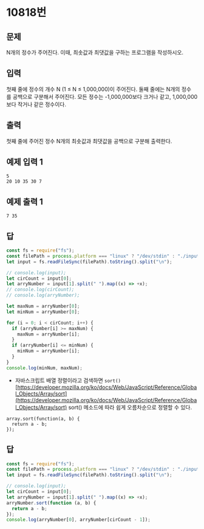 # 10818번

## 문제

N개의 정수가 주어진다. 이때, 최솟값과 최댓값을 구하는 프로그램을 작성하시오.

## 입력

첫째 줄에 정수의 개수 N (1 ≤ N ≤ 1,000,000)이 주어진다. 둘째 줄에는 N개의 정수를 공백으로 구분해서 주어진다. 모든 정수는 -1,000,000보다 크거나 같고, 1,000,000보다 작거나 같은 정수이다.

## 출력

첫째 줄에 주어진 정수 N개의 최솟값과 최댓값을 공백으로 구분해 출력한다.

## 예제 입력 1

```
5
20 10 35 30 7

```

## 예제 출력 1

```
7 35
```

## 답

```jsx
const fs = require("fs");
const filePath = process.platform === "linux" ? "/dev/stdin" : "./input.txt";
let input = fs.readFileSync(filePath).toString().split("\n");

// console.log(input);
let cirCount = input[0];
let arryNumber = input[1].split(" ").map((x) => +x);
// console.log(cirCount);
// console.log(arryNumber);

let maxNum = arryNumber[0];
let minNum = arryNumber[0];

for (i = 0; i < cirCount; i++) {
  if (arryNumber[i] >= maxNum) {
    maxNum = arryNumber[i];
  }
  if (arryNumber[i] <= minNum) {
    minNum = arryNumber[i];
  }
}
console.log(minNum, maxNum);
```

- 자바스크립트 배열 정렬이라고 검색하면 `sort()`
  [https://developer.mozilla.org/ko/docs/Web/JavaScript/Reference/Global_Objects/Array/sort](https://developer.mozilla.org/ko/docs/Web/JavaScript/Reference/Global_Objects/Array/sort)
  sort() 메소드에 따라 쉽게 오름차순으로 정렬할 수 있다.

```
array.sort(function(a, b) {
  return a - b;
});
```

## 답

```jsx
const fs = require("fs");
const filePath = process.platform === "linux" ? "/dev/stdin" : "./input.txt";
let input = fs.readFileSync(filePath).toString().split("\n");

// console.log(input);
let cirCount = input[0];
let arryNumber = input[1].split(" ").map((x) => +x);
arryNumber.sort(function (a, b) {
  return a - b;
});
console.log(arryNumber[0], arryNumber[cirCount - 1]);
```
